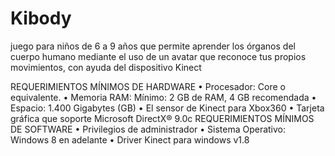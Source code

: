# Kibody
 juego para niños de 6 a 9 años que permite aprender los órganos del cuerpo humano mediante el uso de un avatar que reconoce tus propios movimientos, con ayuda del dispositivo Kinect


REQUERIMIENTOS MÍNIMOS DE HARDWARE
•	Procesador: Core o equivalente.
•	Memoria RAM: Mínimo: 2 GB de RAM, 4 GB recomendada
•	Espacio: 1.400 Gigabytes (GB)
•	El sensor de Kinect para Xbox360
•	Tarjeta gráfica que soporte Microsoft DirectX® 9.0c
REQUERIMIENTOS MÍNIMOS DE SOFTWARE
•	Privilegios de administrador
•	Sistema Operativo: Windows 8 en adelante
•	Driver Kinect para windows v1.8

